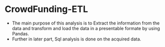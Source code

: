 # CrowdFunding-ETL
- The main purpose of this analysis is to Extract the information from the  data and transform and load the data in a presentable formate by using Pandas.
- Further in later part, Sql analysis is done on the acquired data.


